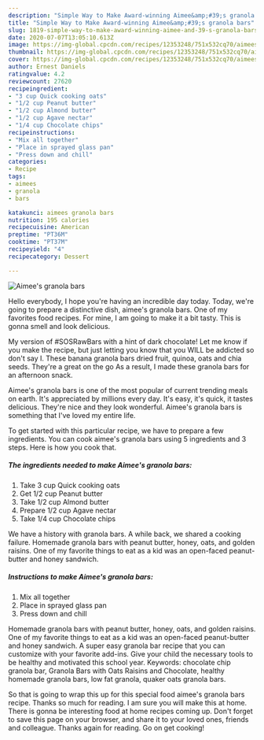 ```yaml
---
description: "Simple Way to Make Award-winning Aimee&amp;#39;s granola bars"
title: "Simple Way to Make Award-winning Aimee&amp;#39;s granola bars"
slug: 1819-simple-way-to-make-award-winning-aimee-and-39-s-granola-bars
date: 2020-07-07T13:05:10.613Z
image: https://img-global.cpcdn.com/recipes/12353248/751x532cq70/aimees-granola-bars-recipe-main-photo.jpg
thumbnail: https://img-global.cpcdn.com/recipes/12353248/751x532cq70/aimees-granola-bars-recipe-main-photo.jpg
cover: https://img-global.cpcdn.com/recipes/12353248/751x532cq70/aimees-granola-bars-recipe-main-photo.jpg
author: Ernest Daniels
ratingvalue: 4.2
reviewcount: 27620
recipeingredient:
- "3 cup Quick cooking oats"
- "1/2 cup Peanut butter"
- "1/2 cup Almond butter"
- "1/2 cup Agave nectar"
- "1/4 cup Chocolate chips"
recipeinstructions:
- "Mix all together"
- "Place in sprayed glass pan"
- "Press down and chill"
categories:
- Recipe
tags:
- aimees
- granola
- bars

katakunci: aimees granola bars 
nutrition: 195 calories
recipecuisine: American
preptime: "PT36M"
cooktime: "PT37M"
recipeyield: "4"
recipecategory: Dessert

---
```



![Aimee&#39;s granola bars](https://img-global.cpcdn.com/recipes/12353248/751x532cq70/aimees-granola-bars-recipe-main-photo.jpg)

Hello everybody, I hope you're having an incredible day today. Today, we're going to prepare a distinctive dish, aimee&#39;s granola bars. One of my favorites food recipes. For mine, I am going to make it a bit tasty. This is gonna smell and look delicious.

My version of #SOSRawBars with a hint of dark chocolate! Let me know if you make the recipe, but just letting you know that you WILL be addicted so don&#39;t say I. These banana granola bars dried fruit, quinoa, oats and chia seeds. They&#39;re a great on the go As a result, I made these granola bars for an afternoon snack.

Aimee&#39;s granola bars is one of the most popular of current trending meals on earth. It's appreciated by millions every day. It's easy, it's quick, it tastes delicious. They're nice and they look wonderful. Aimee&#39;s granola bars is something that I've loved my entire life.


To get started with this particular recipe, we have to prepare a few ingredients. You can cook aimee&#39;s granola bars using 5 ingredients and 3 steps. Here is how you cook that.

<!--inarticleads1-->

##### The ingredients needed to make Aimee&#39;s granola bars:

1. Take 3 cup Quick cooking oats
1. Get 1/2 cup Peanut butter
1. Take 1/2 cup Almond butter
1. Prepare 1/2 cup Agave nectar
1. Take 1/4 cup Chocolate chips


We have a history with granola bars. A while back, we shared a cooking failure. Homemade granola bars with peanut butter, honey, oats, and golden raisins. One of my favorite things to eat as a kid was an open-faced peanut-butter and honey sandwich. 

<!--inarticleads2-->

##### Instructions to make Aimee&#39;s granola bars:

1. Mix all together
1. Place in sprayed glass pan
1. Press down and chill


Homemade granola bars with peanut butter, honey, oats, and golden raisins. One of my favorite things to eat as a kid was an open-faced peanut-butter and honey sandwich. A super easy granola bar recipe that you can customize with your favorite add-ins. Give your child the necessary tools to be healthy and motivated this school year. Keywords: chocolate chip granola bar, Granola Bars with Oats Raisins and Chocolate, healthy homemade granola bars, low fat granola, quaker oats granola bars. 

So that is going to wrap this up for this special food aimee&#39;s granola bars recipe. Thanks so much for reading. I am sure you will make this at home. There is gonna be interesting food at home recipes coming up. Don't forget to save this page on your browser, and share it to your loved ones, friends and colleague. Thanks again for reading. Go on get cooking!
